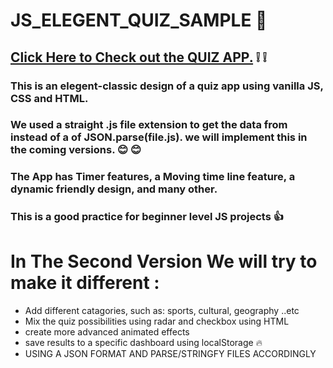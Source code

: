 # JS_ELEGENT_QUIZ_SAMPLE :page_with_curl:

## [Click Here to Check out the QUIZ APP.](https://emadnazzal.github.io/JS_ELEGENT_QUIZ_SAMPLE/) :grey_exclamation: :grey_exclamation:

### This is an elegent-classic design of a quiz app using vanilla JS, CSS and HTML.

### We used a straight .js file extension to get the data from instead of a of JSON.parse(file.js). we will implement this in the coming versions. :blush: :blush:

### The App has Timer features, a Moving time line feature, a dynamic friendly design, and many other.

### This is a good practice for beginner level JS projects :+1:

# In The Second Version We will try to make it different :

- Add different catagories, such as: sports, cultural, geography ..etc
- Mix the quiz possibilities using radar and checkbox using HTML
- create more advanced animated effects
- save results to a specific dashboard using localStorage :fire:
- USING A JSON FORMAT AND PARSE/STRINGFY FILES ACCORDINGLY
